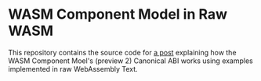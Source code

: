 WASM Component Model in Raw WASM
===

This repository contains the source code for [a post](https://gertvv.nl/posts/wasm-component-raw.html) explaining how the WASM Component Moel's (preview 2) Canonical ABI works using examples implemented in raw WebAssembly Text.
